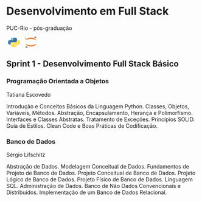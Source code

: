 # Desenvolvimento em Full Stack
PUC-Rio - pós-graduação

<div>
  <img align="center" alt="Python" height="30" width="40" src="https://raw.githubusercontent.com/devicons/devicon/master/icons/python/python-original.svg" />
  <img align="center" alt="Jupyter" height="30" width="40" src="https://raw.githubusercontent.com/devicons/devicon/master/icons/jupyter/jupyter-original.svg" />
</div>

## Sprint 1 - Desenvolvimento Full Stack Básico

### Programação Orientada a Objetos

Tatiana Escovedo

Introdução e Conceitos Básicos da Linguagem Python. Classes, Objetos, Variáveis, Métodos. Abstração, Encapsulamento, Herança e Polimorfismo. Interfaces e Classes Abstratas. Tratamento de Exceções. Princípios SOLID. Guia de Estilos. Clean Code e Boas Práticas de Codificação.

### Banco de Dados

Sérgio Lifschitz

Abstração de Dados. Modelagem Conceitual de Dados. Fundamentos de Projeto de Banco de Dados. Projeto Conceitual de Banco de Dados. Projeto Lógico de Banco de Dados. Projeto Físico de Banco de Dados. Linguagem SQL. Administração de Dados. Banco de Não Dados Convencionais e Distribuídos. Implementação de um Banco de Dados Relacional.
